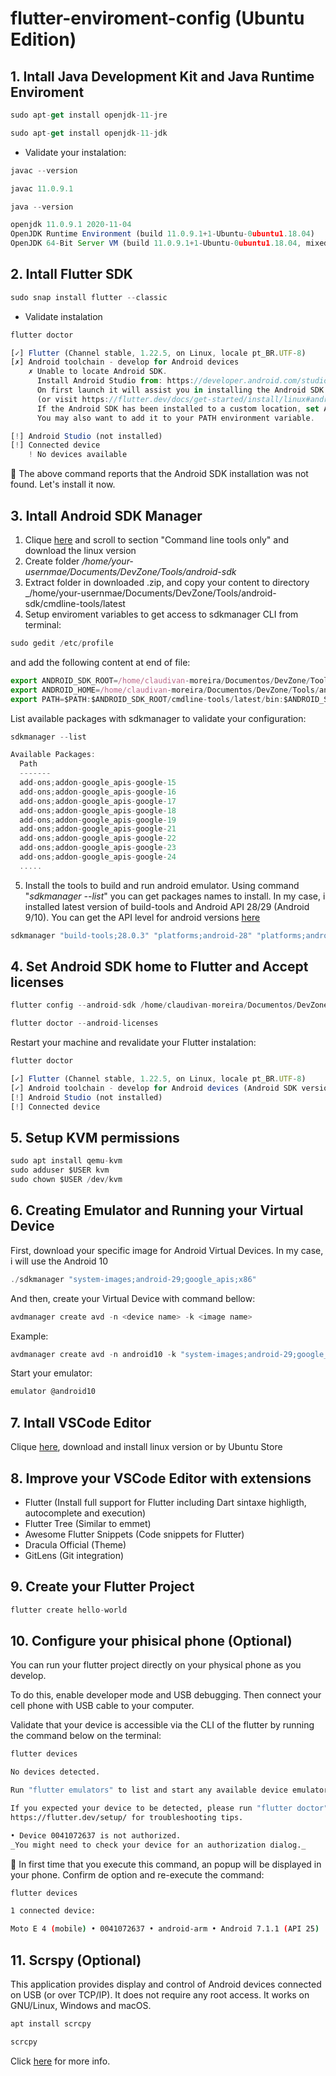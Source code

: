 # flutter-enviroment-config (Ubuntu Edition)

## 1. Intall Java Development Kit and Java Runtime Enviroment

```javascript
sudo apt-get install openjdk-11-jre
```

```javascript
sudo apt-get install openjdk-11-jdk
```

- Validate your instalation:

```javascript
javac --version

javac 11.0.9.1
```

```javascript
java --version

openjdk 11.0.9.1 2020-11-04
OpenJDK Runtime Environment (build 11.0.9.1+1-Ubuntu-0ubuntu1.18.04)
OpenJDK 64-Bit Server VM (build 11.0.9.1+1-Ubuntu-0ubuntu1.18.04, mixed mode, sharing)
```

## 2. Intall Flutter SDK

```javascript
sudo snap install flutter --classic
```
- Validate instalation

```javascript
flutter doctor

[✓] Flutter (Channel stable, 1.22.5, on Linux, locale pt_BR.UTF-8)
[✗] Android toolchain - develop for Android devices
    ✗ Unable to locate Android SDK.
      Install Android Studio from: https://developer.android.com/studio/index.html
      On first launch it will assist you in installing the Android SDK components.
      (or visit https://flutter.dev/docs/get-started/install/linux#android-setup for detailed instructions).
      If the Android SDK has been installed to a custom location, set ANDROID_SDK_ROOT to that location.
      You may also want to add it to your PATH environment variable.

[!] Android Studio (not installed)
[!] Connected device
    ! No devices available
```
:rotating_light: The above command reports that the Android SDK installation was not found. Let's install it now.

## 3. Intall Android SDK Manager

1. Clique [here](https://developer.android.com/studio) and scroll to section "Command line tools only" and download the linux version
2. Create folder _/home/your-usernmae/Documents/DevZone/Tools/android-sdk_ 
3. Extract folder in downloaded .zip, and copy your content to directory _/home/your-usernmae/Documents/DevZone/Tools/android-sdk/cmdline-tools/latest
4. Setup enviroment variables to get access to sdkmanager CLI from terminal: 
  
```javascript
sudo gedit /etc/profile
```

and add the following content at end of file:

```javascript
export ANDROID_SDK_ROOT=/home/claudivan-moreira/Documentos/DevZone/Tools/android-sdk
export ANDROID_HOME=/home/claudivan-moreira/Documentos/DevZone/Tools/android-sdk/cmdline-tools/latest
export PATH=$PATH:$ANDROID_SDK_ROOT/cmdline-tools/latest/bin:$ANDROID_SDK_ROOT/cmdline-tools/tools/bin:$ANDROID_SDK_ROOT/build-tools:$ANDROID_SDK_ROOT/emulator:$ANDROID_SDK_ROOT/platform-tools
```

List available packages with sdkmanager to validate your configuration:

```javascript
sdkmanager --list

Available Packages:
  Path                                                                                     | Version      | Description                                           
  -------                                                                                  | -------      | -------                                               
  add-ons;addon-google_apis-google-15                                                      | 3            | Google APIs                                           
  add-ons;addon-google_apis-google-16                                                      | 4            | Google APIs                                          
  add-ons;addon-google_apis-google-17                                                      | 4            | Google APIs                                           
  add-ons;addon-google_apis-google-18                                                      | 4            | Google APIs                                           
  add-ons;addon-google_apis-google-19                                                      | 20           | Google APIs                                           
  add-ons;addon-google_apis-google-21                                                      | 1            | Google APIs                                           
  add-ons;addon-google_apis-google-22                                                      | 1            | Google APIs                                           
  add-ons;addon-google_apis-google-23                                                      | 1            | Google APIs                                           
  add-ons;addon-google_apis-google-24                                                      | 1            | Google APIs 
  .....
```

5. Install the tools to build and run android emulator. Using command "_sdkmanager --list_" you can get packages names to install. In my case, i installed latest version of build-tools and Android API 28/29 (Android 9/10). You can get the API level for android versions [here](https://developer.android.com/studio/releases/platforms)

```javascript
sdkmanager "build-tools;28.0.3" "platforms;android-28" "platforms;android-29"
```


## 4. Set Android SDK home to Flutter and Accept licenses


```javascript
flutter config --android-sdk /home/claudivan-moreira/Documentos/DevZone/Tools/android-sdk

flutter doctor --android-licenses
```
Restart your machine and revalidate your Flutter instalation:

```javascript
flutter doctor

[✓] Flutter (Channel stable, 1.22.5, on Linux, locale pt_BR.UTF-8)
[✓] Android toolchain - develop for Android devices (Android SDK version 28.0.3)
[!] Android Studio (not installed)
[!] Connected device
```

## 5. Setup KVM permissions

```javascript
sudo apt install qemu-kvm
sudo adduser $USER kvm
sudo chown $USER /dev/kvm
```

## 6. Creating Emulator and Running your Virtual Device

First, download your specific image for Android Virtual Devices. In my case, i will use the Android 10

```javascript
./sdkmanager "system-images;android-29;google_apis;x86"
```

And then, create your Virtual Device with command bellow:

```javascript
avdmanager create avd -n <device name> -k <image name>
```
Example:

```javascript
avdmanager create avd -n android10 -k "system-images;android-29;google_apis;x86"
```

Start your emulator:

```javascript
emulator @android10
```

## 7. Intall VSCode Editor

Clique [here](https://code.visualstudio.com/download), download and install linux version or by Ubuntu Store

## 8. Improve your VSCode Editor with extensions

- Flutter (Install full support for Flutter including Dart sintaxe highligth, autocomplete and execution)
- Flutter Tree (Similar to emmet)
- Awesome Flutter Snippets (Code snippets for Flutter)
- Dracula Official (Theme)
- GitLens (Git integration)

## 9. Create your Flutter Project


```javascript
flutter create hello-world
```

## 10. Configure your phisical phone (Optional)

You can run your flutter project directly on your physical phone as you develop.

To do this, enable developer mode and USB debugging. Then connect your cell phone with USB cable to your computer.

Validate that your device is accessible via the CLI of the flutter by running the command below on the terminal:

```bash
flutter devices

No devices detected.

Run "flutter emulators" to list and start any available device emulators.

If you expected your device to be detected, please run "flutter doctor" to diagnose potential issues. You may also try increasing the time to wait for connected devices with the --device-timeout flag. Visit
https://flutter.dev/setup/ for troubleshooting tips.

• Device 0041072637 is not authorized.
_You might need to check your device for an authorization dialog._
```

:rotating_light: In first time that you execute this command, an popup will be displayed in your phone. Confirm de option and re-execute the command:

```bash
flutter devices

1 connected device:

Moto E 4 (mobile) • 0041072637 • android-arm • Android 7.1.1 (API 25)
```

## 11. Scrspy (Optional)

This application provides display and control of Android devices connected on USB (or over TCP/IP). It does not 
require any root access. It works on GNU/Linux, Windows and macOS.

```bash
apt install scrcpy

scrcpy
```

Click [here](https://github.com/Genymobile/scrcpy) for more info.
